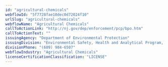 ```yaml
---
id: "agricultural-chemicals"
webflowId: "5f7728fae10dec0d72024f10"
urlSlug: "agricultural-chemicals"
webflowName: "Agricultural Chemicals"
callToActionLink: "http://nj.gov/dep/enforcement/pcp/bpo.htm"
callToActionText: ""
issuingAgency: "Department of Environmental Protection"
issuingDivision: "Environmental Safety, Health and Analytical Program, Bureau of Pesticide Operations"
divisionPhone: "(609) 984-6507"
webflowIndustry: "Agricultural Chemicals"
licenseCertificationClassification: "LICENSE"
---
```

